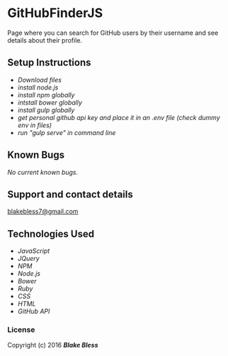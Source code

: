 # GitHubFinderJS

Page where you can search for GitHub users by their username and see details about their profile.

## Setup Instructions

* _Download files_
* _install node.js_
* _install npm globally_
* _intstall bower globally_
* _install gulp globally_
* _get personal github api key and place it in an .env file (check dummy env in files)_
* _run "gulp serve" in command line_

## Known Bugs

_No current known bugs._

## Support and contact details

blakebless7@gmail.com

## Technologies Used

* _JavaScript_
* _JQuery_
* _NPM_
* _Node.js_
* _Bower_
* _Ruby_
* _CSS_
* _HTML_
* _GitHub API_

### License

Copyright (c) 2016 **_Blake Bless_**
